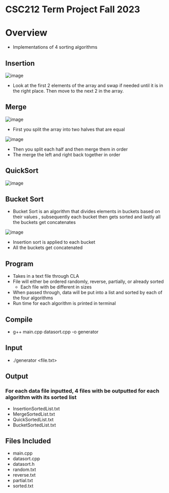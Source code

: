 # CSC212 Term Project Fall 2023
# Overview
* Implementations of 4 sorting algorithms
## Insertion
![image](https://github.com/AustinNoon/TermProject/assets/150630356/2b890e21-591b-4bec-b5e5-f43b90638615)

* Look at the first 2 elements of the array and swap if needed until it is in the right place. Then move to the next 2 in the array.
## Merge 
![image](https://github.com/AustinNoon/TermProject/assets/150630356/b012af3c-2ee1-4cf5-a478-b7cf8c6a2b59)
* First you split the array into two halves that are equal
  
![image](https://github.com/AustinNoon/TermProject/assets/150630356/4b1d4bdc-8bdd-4fcd-86e8-9873290fc5c3)

* Then you split each half and then merge them in order
* The merge the left and right back together in order
## QuickSort
![image](https://github.com/AustinNoon/TermProject/assets/150630356/15b0ba26-0d8e-4b73-81f7-700bfd485f18)

## Bucket Sort
*  Bucket Sort is an algorithm that divides elements in buckets based on their values , subsequently each bucket then gets sorted and lastly all the buckets get concatenates

![image](https://github.com/AustinNoon/TermProject/assets/150630356/da637da7-e57f-498f-bb4a-72461ee91b87) 
* Insertion sort is applied to each bucket
* All the buckets get concatenated
## Program
* Takes in a text file through CLA
* File will either be ordered randomly, reverse, partially, or already sorted
  * Each file with be different in sizes
* When passed through, data will be put into a list and sorted by each of the four algorithms
* Run time for each algorithm is printed in terminal
## Compile
* g++ main.cpp datasort.cpp -o generator
## Input
* ./generator <file.txt>
## Output
### For each data file inputted, 4 files with be outputted for each algorithm with its sorted list
* InsertionSortedList.txt
* MergeSortedList.txt
* QuickSortedList.txt
* BucketSortedList.txt
## Files Included
* main.cpp
* datasort.cpp
* datasort.h
* random.txt
* reverse.txt
* partial.txt
* sorted.txt
